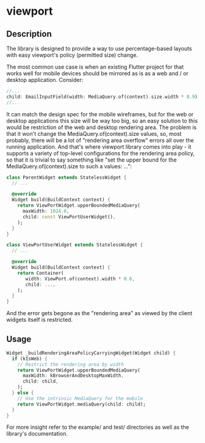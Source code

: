 # viewport

## Description
The library is designed to provide a way to use percentage-based layouts with easy viewport's policy (permitted size) 
change.

The most common use case is when an existing Flutter project for that works well for mobile devices should be mirrored
as is as a web and / or desktop application. Consider:
```dart
//...
child: EmailInputField(width: MediaQuery.of(context).size.width * 0.9),
//...
```
It can match the design spec for the mobile wireframes, but for the web or desktop applications this size will be way
too big, so an easy solution to this would be restriction of the web and desktop rendering area. The problem is that it
won't change the MediaQuery.of(context).size values, so, most probably, there will be a lot of "rendering area
overflow" errors all over the running application. And that's where viewport library comes into play - it supports a
variety of top-level configurations for the rendering area policy, so that it is trivial to say something like "set the
upper bound for the MediaQuery.of(context).size to such a values: ...":

```dart
class ParentWidget extends StatelessWidget {
  // ...

  @override
  Widget build(BuildContext context) {
    return ViewPortWidget.upperBoundedMediaQuery(
      maxWidth: 1024.0,
      child: const ViewPortUserWidget(),
    );
  }
}

class ViewPortUserWidget extends StatelessWidget {
  // ...

  @override
  Widget build(BuildContext context) {
    return Container(
       width: ViewPort.of(context).width * 0.6,
       child: ...,
    );
  }
}
```

And the error gets begone as the "rendering area" as viewed by the client widgets itself is restricted.

## Usage

```dart
Widget _buildRenderingAreaPolicyCarryingWidget(Widget child) {
  if (kIsWeb) {
    // Restrict the rendering area by width
    return ViewPortWidget.upperBoundedMediaQuery(
      maxWidth: kBrowserAndDesktopMaxWidth,
      child: child,
    );
  } else {
    // Use the intrinsic MediaQuery for the mobile
    return ViewPortWidget.mediaQuery(child: child);
  }
}
```

For more insight refer to the example/ and test/ directories as well as the library's documentation.
